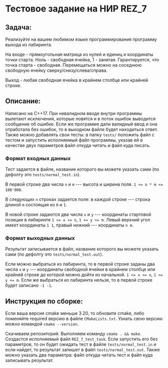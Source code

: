 # Тестовое задание на НИР REZ_7

## Задача:

Реализуйте на вашем любимом языке программирования программу выхода из лабиринта.

На входе - прямоугольная матрица из нулей и единиц и координаты точки старта. Ноль - свободная ячейка, 1 - занятая.
Гарантируется, что точка старта - свободная.
Перемещаться можно на соседнюю свободную ячейку сверху/снизу/слева/справа.

Выход - любая свободная ячейка в крайнем столбце или крайней строке.

## Описание:

Написано на C++17. При невалидном вводе внутри программы вылетают исключения, которые ловятся и в поток ошибок выводится сообщение об ошибке. Если же программе дали валидный ввод и она отработала без ошибок, то в выходном файле будет находиться ответ. Также можно добавлять свои тесты: в папку `tests/` положить файл с тестом и запустить исполняемый файл программы, указав ей в качестве двух параметров файл откуда читать и файл куда писать.

### Формат входных данных

Тест задается в файле, название которого вы можете указать сами (по дефолту это `tests/normal_test.in`).

В первой строке два числа `n` и `m` --- высота и ширина поля. `1 <= n * m <= 100'000`.

В следующих `n` строках задается поле: в каждой строке --- строка длиной `m` состоящая из `0` и `1`.

В новой строке задаются два числа `x` и `y` --- координаты стартовой позиции в лабиринте `1 <= x <= n`, `1 <= y <= m`.
Левый верхний угол имеет координаты `1 1`, правый нижний --- координаты `n m`.

### Формат выходных данных

Результат записывается в файл, название которого вы можете указать сами (по дефолту это `tests/normal_test.out`).

Если можно выбраться из лабиринта, то в первой строке заданы два числа `x` и `y` --- координаты свободной ячейки в крайнем столбце или крайней строке до которой можно дойти из начальной. `1 <= x <= n`, `1 <= y <= m`.
Если же выбраться из лабиринта нельзя, то в первой строке будет записано `-1 -1`.

## Инструкция по сборке:

Если ваша версия cmake меньше 3.20, то обновите cmake, либо поменяйте required версию в файле `CMakeLists.txt`. Узнать свою версию можно
командой `cmake --version`.

Скачиваем репозиторий. Выполняем команду `cmake . && make`. Создастся исполняемый файл `REZ_7_test_task`. Если запустить
его без параметров, то он будет ожидать тест в файле `tests/normal_test.in` и если найдет, то результат запишет в файл `tests/normal_test.out`. 
Также можно указать два параметра: файл откуда читать тест и файл куда записывать результат.
